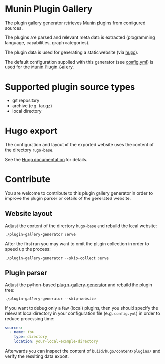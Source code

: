 # Munin Plugin Gallery

The plugin gallery generator retrieves [Munin](http://munin-monitoring.org) plugins from configured
sources.

The plugins are parsed and relevant meta data is extracted (programming language, capabilities,
graph categories).

The plugin data is used for generating a static website (via [hugo](https://gohugo.io)).

The default configuration supplied with this generator (see [config.yml](blob/master/config.yml))
is used for the [Munin Plugin Gallery](https://gallery.munin-monitoring.org/).


# Supported plugin source types

* git repository
* archive (e.g. tar.gz)
* local directory


# Hugo export

The configuration and layout of the exported website uses the content of the directory `hugo-base`.

See the [Hugo documentation](https://gohugo.io/documentation/) for details.


# Contribute

You are welcome to contribute to this plugin gallery generator in order to improve the plugin
parser or details of the generated website.

## Website layout

Adjust the content of the directory `hugo-base` and rebuild the local website:

```shell
./plugin-gallery-generator serve
```

After the first run you may want to omit the plugin collection in order to speed up the process:

```shell
./plugin-gallery-generator --skip-collect serve
```


## Plugin parser

Adjust the python-based [plugin-gallery-generator](blob/master/plugin-gallery-generator) and
rebuild the plugin tree:

```shell
./plugin-gallery-generator --skip-website
```

If you want to debug only a few (local) plugins, then you should specify the relevant local
directory in your configuration file (e.g. `config.yml`) in order to reduce processing time:

```yaml
sources:
  - name: foo
    type: directory
    location: your-local-example-directory
```

Afterwards you can inspect the content of `build/hugo/content/plugins/` and verify the resulting
data export.
